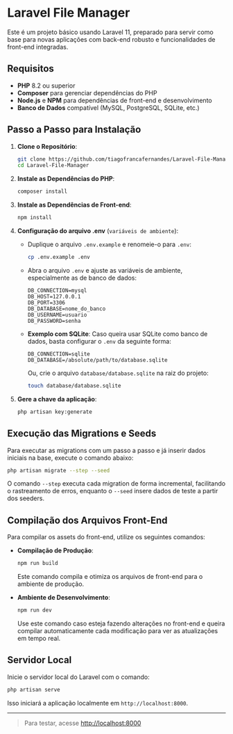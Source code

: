 # Laravel File Manager

Este é um projeto básico usando Laravel 11, preparado para servir como base para novas aplicações com back-end robusto e funcionalidades de front-end integradas.

## Requisitos

- **PHP** 8.2 ou superior
- **Composer** para gerenciar dependências do PHP
- **Node.js** e **NPM** para dependências de front-end e desenvolvimento
- **Banco de Dados** compatível (MySQL, PostgreSQL, SQLite, etc.)

## Passo a Passo para Instalação

1. **Clone o Repositório**:
   ```bash
   git clone https://github.com/tiagofrancafernandes/Laravel-File-Manager.git
   cd Laravel-File-Manager
   ```

2. **Instale as Dependências do PHP**:
   ```bash
   composer install
   ```

3. **Instale as Dependências de Front-end**:
   ```bash
   npm install
   ```

4. **Configuração do arquivo .env** (`variáveis de ambiente`):
   - Duplique o arquivo `.env.example` e renomeie-o para `.env`:
     ```bash
     cp .env.example .env
     ```
   - Abra o arquivo `.env` e ajuste as variáveis de ambiente, especialmente as de banco de dados:
     ```plaintext
     DB_CONNECTION=mysql
     DB_HOST=127.0.0.1
     DB_PORT=3306
     DB_DATABASE=nome_do_banco
     DB_USERNAME=usuario
     DB_PASSWORD=senha
     ```
   - **Exemplo com SQLite**:
     Caso queira usar SQLite como banco de dados, basta configurar o `.env` da seguinte forma:
     ```plaintext
     DB_CONNECTION=sqlite
     DB_DATABASE=/absolute/path/to/database.sqlite
     ```
     Ou, crie o arquivo `database/database.sqlite` na raiz do projeto:
     ```bash
     touch database/database.sqlite
     ```

5. **Gere a chave da aplicação**:
   ```bash
   php artisan key:generate
   ```

## Execução das Migrations e Seeds

Para executar as migrations com um passo a passo e já inserir dados iniciais na base, execute o comando abaixo:

```bash
php artisan migrate --step --seed
```

O comando `--step` executa cada migration de forma incremental, facilitando o rastreamento de erros, enquanto o `--seed` insere dados de teste a partir dos seeders.

## Compilação dos Arquivos Front-End

Para compilar os assets do front-end, utilize os seguintes comandos:

- **Compilação de Produção**:
   ```bash
   npm run build
   ```
   Este comando compila e otimiza os arquivos de front-end para o ambiente de produção.

- **Ambiente de Desenvolvimento**:
   ```bash
   npm run dev
   ```
   Use este comando caso esteja fazendo alterações no front-end e queira compilar automaticamente cada modificação para ver as atualizações em tempo real.

## Servidor Local

Inicie o servidor local do Laravel com o comando:

```bash
php artisan serve
```

Isso iniciará a aplicação localmente em `http://localhost:8000`.

---

> Para testar, acesse [http://localhost:8000](http://localhost:8000)

